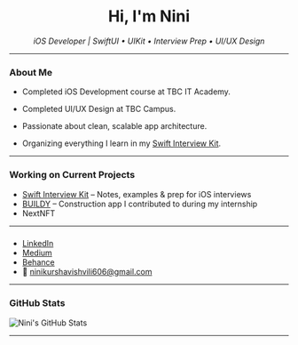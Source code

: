 <h1 align="center">Hi, I'm Nini </h1>

<p align="center">
  <i>iOS Developer | SwiftUI • UIKit • Interview Prep • UI/UX Design</i>
</p>

---

### About Me

 - Completed iOS Development course at TBC IT Academy.

 - Completed  UI/UX Design at TBC Campus.

 - Passionate about clean, scalable app architecture.

 - Organizing everything I learn in my [Swift Interview Kit](https://github.com/ninikurshavishvili/Swift-Interview-Kit).



---

### Working on Current Projects

- [Swift Interview Kit](https://github.com/ninikurshavishvili/Swift-Interview-Kit) – Notes, examples & prep for iOS interviews  
- [BUILDY](https://github.com/ninikurshavishvili/BUILDY) – Construction app I contributed to during my internship
- NextNFT 

---

###

- [LinkedIn](https://www.linkedin.com/in/nini-kurshavishvili-820178224/)
- [Medium](https://medium.com/@nino.kurshavishvili.1)
- [Behance](https://www.behance.net/ninikurshavishvili)  
- 📧 ninikurshavishvili606@gmail.com

---

### GitHub Stats


![Nini's GitHub Stats](https://github-readme-stats.vercel.app/api?username=ninikurshavishvili&show_icons=true&theme=radical&count_private=true&v=1)


---


